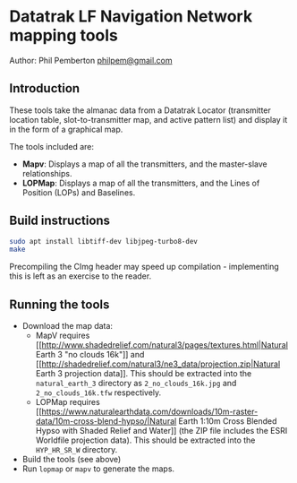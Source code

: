 # Datatrak LF Navigation Network mapping tools

Author: Phil Pemberton <philpem@gmail.com>

## Introduction

These tools take the almanac data from a Datatrak Locator (transmitter location table, slot-to-transmitter map, and active pattern list) and display it in the form of a graphical map.

The tools included are:

  * **Mapv**: Displays a map of all the transmitters, and the master-slave relationships.
  * **LOPMap**: Displays a map of all the transmitters, and the Lines of Position (LOPs) and Baselines.


## Build instructions

```bash
sudo apt install libtiff-dev libjpeg-turbo8-dev
make
```

Precompiling the CImg header may speed up compilation - implementing this is left as an exercise to the reader.


## Running the tools

  - Download the map data:
    * MapV requires [[http://www.shadedrelief.com/natural3/pages/textures.html|Natural Earth 3 "no clouds 16k"]] and [[http://shadedrelief.com/natural3/ne3_data/projection.zip|Natural Earth 3 projection data]]. This should be extracted into the `natural_earth_3` directory as `2_no_clouds_16k.jpg` and `2_no_clouds_16k.tfw` respectively.
    * LOPMap requires [[https://www.naturalearthdata.com/downloads/10m-raster-data/10m-cross-blend-hypso/|Natural Earth 1:10m Cross Blended Hypso with Shaded Relief and Water]] (the ZIP file includes the ESRI Worldfile projection data). This should be extracted into the `HYP_HR_SR_W` directory.
  - Build the tools (see above)
  - Run `lopmap` or `mapv` to generate the maps.

